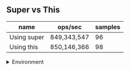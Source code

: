 ## Super vs This

|name|ops/sec|samples|
|-|-|-|
|Using super|849,343,547|96|
|Using this|850,146,366|98|


<details>
<summary>Environment</summary>

* __Machine:__ linux x64 | 4 vCPUs | 7.6GB Mem
* __Run:__ Wed Nov 08 2023 00:10:41 GMT+0000 (Coordinated Universal Time)
</details>

<!--
{"environment":{"platform":"linux","arch":"x64","cpus":4,"totalMemory":7.6085662841796875},"benchmarks":[{"name":"Using super","opsSec":849343546.6608758,"samples":6},{"name":"Using this","opsSec":850146366.4812976,"samples":8}]}-->
